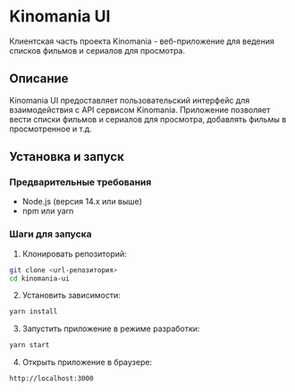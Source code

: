 # Kinomania UI

Клиентская часть проекта Kinomania - веб-приложение для ведения списков фильмов и сериалов для просмотра.

## Описание

Kinomania UI предоставляет пользовательский интерфейс для взаимодействия с API сервисом Kinomania. Приложение позволяет вести списки фильмов и сериалов для просмотра, добавлять фильмы в просмотренное и т.д.

## Установка и запуск

### Предварительные требования
- Node.js (версия 14.x или выше)
- npm или yarn

### Шаги для запуска

1. Клонировать репозиторий:
```bash
git clone <url-репозитория>
cd kinomania-ui
```

2. Установить зависимости:
```bash
yarn install
```

3. Запустить приложение в режиме разработки:
```bash
yarn start
```

4. Открыть приложение в браузере:
```
http://localhost:3000
```
